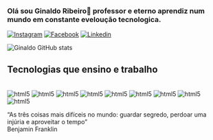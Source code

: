 ### Olá sou Ginaldo Ribeiro🤚 professor e eterno aprendiz num mundo em constante eveloução tecnologica.
[![Instagram](https://img.shields.io/badge/Instagram-E4405F?style=for-the-badge&logo=instagram&logoColor=white)](http//https://instagram.com/ribeiro_ginaldo)
[![Facebook](https://img.shields.io/badge/Facebook-1877F2?style=for-the-badge&logo=facebook&logoColor=white)](https://facebook.com/ginaldo.ribeiro)
[![Linkedin](https://img.shields.io/badge/LinkedIn-0077B5?style=for-the-badge&logo=linkedin&logoColor=white)](https://www.linkedin.com/in/ginaldo-ribeiro-1b757733/)

![Ginaldo GitHub stats](https://github-readme-stats.vercel.app/api?username=ginaldoribeiro&show_icons=true&theme=dracula)

## Tecnologias que ensino e trabalho

<div style="display: inline_block"><br/>
<img align="center" alt="html5" src="https://img.shields.io/badge/HTML5-E34F26?style=for-the-badge&logo=html5&logoColor=white" />
<img align="center" alt="html5" src=https://img.shields.io/badge/CSS3-1572B6?style=for-the-badge&logo=css3&logoColor=white />
<img align="center" alt="html5" src=https://img.shields.io/badge/JavaScript-323330?style=for-the-badge&logo=javascript&logoColor=F7DF1E/>
<img align="center" alt="html5" src=https://img.shields.io/badge/Node.js-43853D?style=for-the-badge&logo=node.js&logoColor=white/>
<img align="center" alt="html5" src=https://img.shields.io/badge/Java-ED8B00?style=for-the-badge&logo=openjdk&logoColor=white/>
<img align="center" alt="html5" src=https://img.shields.io/badge/Python-14354C?style=for-the-badge&logo=python&logoColor=white/>
<img align="center" alt="html5" src=https://img.shields.io/badge/C-00599C?style=for-the-badge&logo=c&logoColor=white/>
<img align="center" alt="html5" src=https://img.shields.io/badge/PHP-777BB4?style=for-the-badge&logo=php&logoColor=white/>
<img align="center" alt="html5" src=https://img.shields.io/badge/Dart-0175C2?style=for-the-badge&logo=dart&logoColor=white/>
</div>


“As três coisas mais difíceis no mundo: guardar segredo, perdoar uma injúria e aproveitar o tempo” <br/>
Benjamin Franklin
